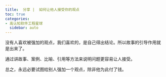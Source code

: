 ```yaml
---
title:  分享 |  如何让他人接受你的观点
toc: true
categories:
- 高认知软件工程星球
  sidebar: auto
---
```


没有人喜欢被强加的观点，我们喜欢的，是自己得出结论。所以故事的引导作用就是出来了。

通过讲故事、案例、比喻、引用等方法来说明问题更容易让人接受。

总之，永远必要试图给别人强加一个观点，除非他为此付了钱。

